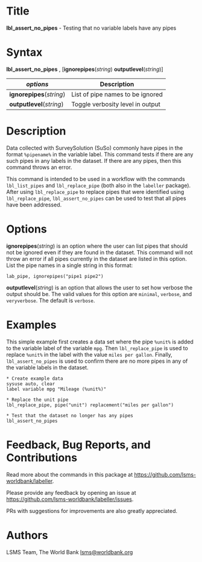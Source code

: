 # Title

__lbl_assert_no_pipes__ - Testing that no variable labels have any pipes

# Syntax

__lbl_assert_no_pipes__ , [__**ig**norepipes__(_string_) __**out**putlevel__(_string_)]

| _options_ | Description |
|-----------|-------------|
| __**ig**norepipes__(_string_) | List of pipe names to be ignored |
| __**out**putlevel__(_string_) | Toggle verbosity level in output  |

# Description

Data collected with SurveySolution (SuSo) commonly have pipes
in the format `%pipename%` in the variable label.
This command tests if there are any such pipes
in any labels in the dataset.
If there are any pipes, then this command throws an error.

This command is intended to be used in a workflow with the commands
`lbl_list_pipes` and `lbl_replace_pipe` (both also in the `labeller` package).
After using `lbl_replace_pipe` to replace pipes that were
identified using `lbl_replace_pipe`,
`lbl_assert_no_pipes` can be used to test that all pipes
have been addressed.

# Options

__**ig**norepipes__(_string_) is an option where the user can
list pipes that should not be ignored
even if they are found in the dataset.
This command will not throw an error if all pipes currently
in the dataset are listed in this option.
List the pipe names in a single string in this format:

```
lab_pipe, ignorepipes("pipe1 pipe2")
```

__**out**putlevel__(_string_) is an option that allows the user to
set how verbose the output should be.
The valid values for this option are
`minimal`, `verbose`, and `veryverbose`. The default is `verbose`.

# Examples

This simple example first creates a data set where
the pipe `%unit%` is added to the variable label of the variable `mpg`.
Then `lbl_replace_pipe` is used to replace `%unit%` in the label with
the value `miles per gallon`.
Finally, `lbl_assert_no_pipes` is used to confirm there are
no more pipes in any of the variable labels in the dataset.

```
* Create example data
sysuse auto, clear
label variable mpg "Mileage (%unit%)"

* Replace the unit pipe
lbl_replace_pipe, pipe("unit") replacement("miles per gallon")

* Test that the dataset no longer has any pipes
lbl_assert_no_pipes
```

# Feedback, Bug Reports, and Contributions

Read more about the commands in this package at https://github.com/lsms-worldbank/labeller.

Please provide any feedback by opening an issue at https://github.com/lsms-worldbank/labeller/issues.

PRs with suggestions for improvements are also greatly appreciated.

# Authors

LSMS Team, The World Bank lsms@worldbank.org
